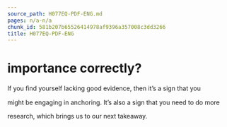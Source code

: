 ```yaml
---
source_path: H077EQ-PDF-ENG.md
pages: n/a-n/a
chunk_id: 581b207b65526414978af9396a357008c3dd3266
title: H077EQ-PDF-ENG
---
```

# importance correctly?

If you ﬁnd yourself lacking good evidence, then it’s a sign that you

might be engaging in anchoring. It’s also a sign that you need to do more

research, which brings us to our next takeaway.
